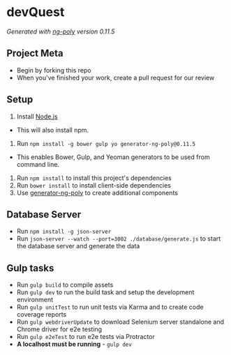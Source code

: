 # devQuest

*Generated with [ng-poly](https://github.com/dustinspecker/generator-ng-poly/tree/v0.11.5) version 0.11.5*

## Project Meta
- Begin by forking this repo
- When you've finished your work, create a pull request for our review

## Setup
1. Install [Node.js](http://nodejs.org/)
 - This will also install npm.
1. Run `npm install -g bower gulp yo generator-ng-poly@0.11.5`
 - This enables Bower, Gulp, and Yeoman generators to be used from command line.
1. Run `npm install` to install this project's dependencies
1. Run `bower install` to install client-side dependencies
1. Use [generator-ng-poly](https://github.com/dustinspecker/generator-ng-poly) to create additional components

## Database Server
- Run `npm install -g json-server`
- Run `json-server --watch --port=3002 ./database/generate.js` to start the database server and generate the data

## Gulp tasks
- Run `gulp build` to compile assets
- Run `gulp dev` to run the build task and setup the development environment
- Run `gulp unitTest` to run unit tests via Karma and to create code coverage reports
- Run `gulp webdriverUpdate` to download Selenium server standalone and Chrome driver for e2e testing
- Run `gulp e2eTest` to run e2e tests via Protractor
 - **A localhost must be running** - `gulp dev`